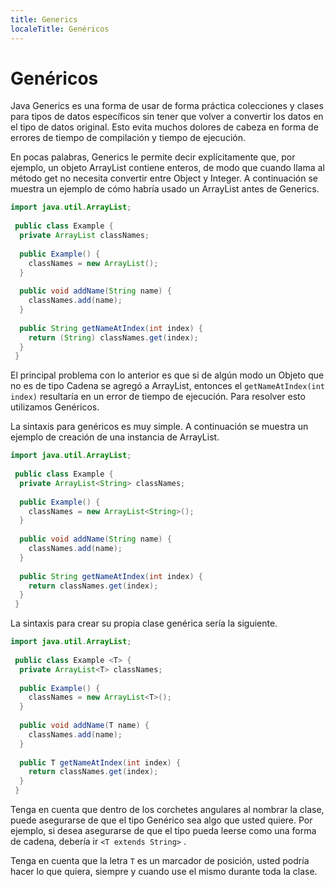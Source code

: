 ```yaml
---
title: Generics
localeTitle: Genéricos
---
```

# Genéricos

Java Generics es una forma de usar de forma práctica colecciones y clases para tipos de datos específicos sin tener que volver a convertir los datos en el tipo de datos original. Esto evita muchos dolores de cabeza en forma de errores de tiempo de compilación y tiempo de ejecución.

En pocas palabras, Generics le permite decir explícitamente que, por ejemplo, un objeto ArrayList contiene enteros, de modo que cuando llama al método get no necesita convertir entre Object y Integer. A continuación se muestra un ejemplo de cómo habría usado un ArrayList antes de Generics.

```java
import java.util.ArrayList; 
 
 public class Example { 
  private ArrayList classNames; 
 
  public Example() { 
    classNames = new ArrayList(); 
  } 
 
  public void addName(String name) { 
    classNames.add(name); 
  } 
 
  public String getNameAtIndex(int index) { 
    return (String) classNames.get(index); 
  } 
 } 
```

El principal problema con lo anterior es que si de algún modo un Objeto que no es de tipo Cadena se agregó a ArrayList, entonces el `getNameAtIndex(int index)` resultaría en un error de tiempo de ejecución. Para resolver esto utilizamos Genéricos.

La sintaxis para genéricos es muy simple. A continuación se muestra un ejemplo de creación de una instancia de ArrayList.

```java
import java.util.ArrayList; 
 
 public class Example { 
  private ArrayList<String> classNames; 
 
  public Example() { 
    classNames = new ArrayList<String>(); 
  } 
 
  public void addName(String name) { 
    classNames.add(name); 
  } 
 
  public String getNameAtIndex(int index) { 
    return classNames.get(index); 
  } 
 } 
```

La sintaxis para crear su propia clase genérica sería la siguiente.

```java
import java.util.ArrayList; 
 
 public class Example <T> { 
  private ArrayList<T> classNames; 
 
  public Example() { 
    classNames = new ArrayList<T>(); 
  } 
 
  public void addName(T name) { 
    classNames.add(name); 
  } 
 
  public T getNameAtIndex(int index) { 
    return classNames.get(index); 
  } 
 } 
```

Tenga en cuenta que dentro de los corchetes angulares al nombrar la clase, puede asegurarse de que el tipo Genérico sea algo que usted quiere. Por ejemplo, si desea asegurarse de que el tipo pueda leerse como una forma de cadena, debería ir `<T extends String>` .

Tenga en cuenta que la letra `T` es un marcador de posición, usted podría hacer lo que quiera, siempre y cuando use el mismo durante toda la clase.